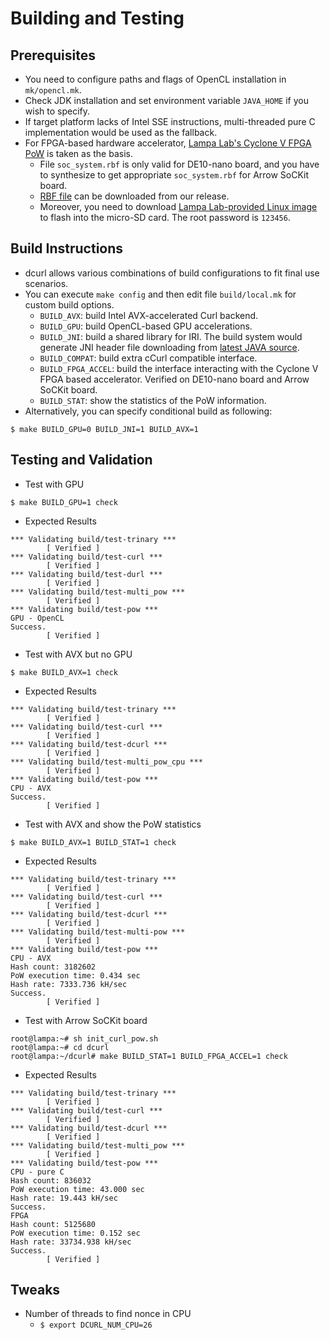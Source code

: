 # Building and Testing

## Prerequisites
* You need to configure paths and flags of OpenCL installation in `mk/opencl.mk`.
* Check JDK installation and set environment variable `JAVA_HOME` if you wish to specify.
* If target platform lacks of Intel SSE instructions, multi-threaded pure C implementation would be used as the fallback.
* For FPGA-based hardware accelerator, [Lampa Lab's Cyclone V FPGA PoW](https://github.com/LampaLab/iota_fpga) is taken as the basis.
     - File `soc_system.rbf` is only valid for DE10-nano board, and you have to synthesize to get appropriate `soc_system.rbf` for Arrow SoCKit board.
     - [RBF file](https://github.com/ajblane/dcurl/releases/tag/v1.0-SoCKit) can be downloaded from our release.
     - Moreover, you need to download [Lampa Lab-provided Linux image](https://github.com/LampaLab/iota_fpga/releases/tag/v0.1) to flash into the micro-SD card. The root password is `123456`.


## Build Instructions
* dcurl allows various combinations of build configurations to fit final use scenarios.
* You can execute `make config` and then edit file `build/local.mk` for custom build options.
    - ``BUILD_AVX``: build Intel AVX-accelerated Curl backend.
    - ``BUILD_GPU``: build OpenCL-based GPU accelerations.
    - ``BUILD_JNI``: build a shared library for IRI. The build system would generate JNI header file
                     downloading from [latest JAVA source](https://github.com/DLTcollab/iri).
    - ``BUILD_COMPAT``: build extra cCurl compatible interface.
    - ``BUILD_FPGA_ACCEL``: build the interface interacting with the Cyclone V FPGA based accelerator. Verified on DE10-nano board and Arrow SoCKit board.
    - ``BUILD_STAT``: show the statistics of the PoW information.
* Alternatively, you can specify conditional build as following:
```shell
$ make BUILD_GPU=0 BUILD_JNI=1 BUILD_AVX=1
```

## Testing and Validation
* Test with GPU
```shell
$ make BUILD_GPU=1 check
```

* Expected Results
```
*** Validating build/test-trinary ***
        [ Verified ]
*** Validating build/test-curl ***
        [ Verified ]
*** Validating build/test-durl ***
        [ Verified ]
*** Validating build/test-multi_pow ***
        [ Verified ]
*** Validating build/test-pow ***
GPU - OpenCL
Success.
        [ Verified ]
```

* Test with AVX but no GPU
```shell
$ make BUILD_AVX=1 check
```

* Expected Results
```
*** Validating build/test-trinary ***
        [ Verified ]
*** Validating build/test-curl ***
        [ Verified ]
*** Validating build/test-dcurl ***
        [ Verified ]
*** Validating build/test-multi_pow_cpu ***
        [ Verified ]
*** Validating build/test-pow ***
CPU - AVX
Success.
        [ Verified ]
```

* Test with AVX and show the PoW statistics
```shell
$ make BUILD_AVX=1 BUILD_STAT=1 check
```

* Expected Results
```
*** Validating build/test-trinary ***
        [ Verified ]
*** Validating build/test-curl ***
        [ Verified ]
*** Validating build/test-dcurl ***
        [ Verified ]
*** Validating build/test-multi-pow ***
        [ Verified ]
*** Validating build/test-pow ***
CPU - AVX
Hash count: 3182602
PoW execution time: 0.434 sec
Hash rate: 7333.736 kH/sec
Success.
        [ Verified ]
```

* Test with Arrow SoCKit board
```shell
root@lampa:~# sh init_curl_pow.sh 
root@lampa:~# cd dcurl
root@lampa:~/dcurl# make BUILD_STAT=1 BUILD_FPGA_ACCEL=1 check
```

* Expected Results
```
*** Validating build/test-trinary ***
        [ Verified ]
*** Validating build/test-curl ***
        [ Verified ]
*** Validating build/test-dcurl ***
        [ Verified ]
*** Validating build/test-multi_pow ***
        [ Verified ]
*** Validating build/test-pow ***
CPU - pure C
Hash count: 836032
PoW execution time: 43.000 sec
Hash rate: 19.443 kH/sec
Success.
FPGA
Hash count: 5125680
PoW execution time: 0.152 sec
Hash rate: 33734.938 kH/sec
Success.
        [ Verified ] 
```

## Tweaks
* Number of threads to find nonce in CPU
    * ```$ export DCURL_NUM_CPU=26```

